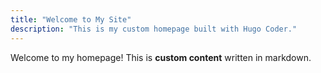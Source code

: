 ```yaml
---
title: "Welcome to My Site"
description: "This is my custom homepage built with Hugo Coder."
---
```


Welcome to my homepage! This is **custom content** written in markdown.

